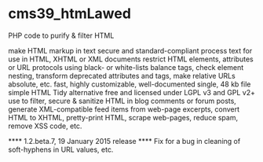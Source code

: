 cms39_htmLawed
==============

PHP code to purify &amp; filter HTML


make HTML markup in text secure and standard-compliant
process text for use in HTML, XHTML or XML documents
restrict HTML elements, attributes or URL protocols using black- or white-lists
balance tags, check element nesting, transform deprecated attributes and tags, make relative URLs absolute, etc.
fast, highly customizable, well-documented
single, 48 kb file
simple HTML Tidy alternative
free and licensed under LGPL v3 and GPL v2+
use to filter, secure & sanitize HTML in blog comments or forum posts, generate XML-compatible feed items from web-page excerpts, convert HTML to XHTML, pretty-print HTML, scrape web-pages, reduce spam, remove XSS code, etc.

**** 1.2.beta.7, 19 January 2015 release **** 
Fix for a bug in cleaning of soft-hyphens in URL values, etc. 
